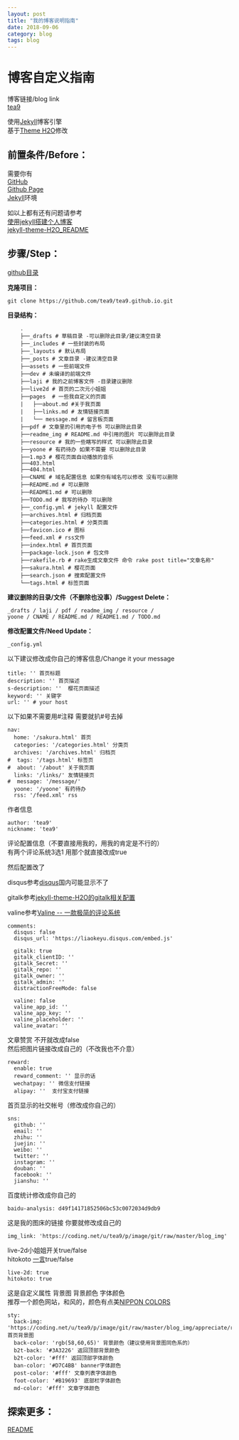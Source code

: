 ```yaml
---
layout: post
title: "我的博客说明指南"
date: 2018-09-06
category: blog
tags: blog
---
```


# 博客自定义指南

博客链接/blog link  
[tea9](https://tea9.xyz/)  

使用[Jekyll](//jekyllrb.com)博客引擎  
基于[Theme H2O](https://github.com/kaeyleo/jekyll-theme-H2O)修改  


## 前置条件/Before：  

需要你有  
[GitHub](http://www.github.com/)  
[Github Page](https://pages.github.com/)  
[Jekyll](https://jekyllrb.com/)环境  

如以上都有还有问题请参考  
[使用jekyll搭建个人博客](https://tea9.xyz/2018/05/28/create_jekyll_blog1.html)  
[jekyll-theme-H2O_README](https://github.com/kaeyleo/jekyll-theme-H2O/blob/master/README.md)  

## 步骤/Step：  

[github目录](https://github.com/tea9/tea9.github.io)

**克隆项目：**  

	git clone https://github.com/tea9/tea9.github.io.git

**目录结构：**  

```
	.
	├──_drafts # 草稿目录 -可以删除此目录/建议清空目录  
	├──_includes # 一些封装的布局  
	├──_layouts # 默认布局  
	├──_posts # 文章目录 -建议清空目录  
	├──assets # 一些前端文件  
	├──dev # 未编译的前端文件  
	├──laji # 我的之前博客文件 -目录建议删除  
	├──live2d # 首页的二次元小姐姐  
	├──pages  # 一些我自定义的页面  
	|	├──about.md #关于我页面  
	|	├──links.md # 友情链接页面  
	|	└── message.md # 留言板页面  
	├──pdf # 文章里的引用的电子书 可以删除此目录  
	├──readme_img # README.md 中引用的图片 可以删除此目录  
	├──resource # 我的一些瞎写的样式 可以删除此目录  
	├──yoone # 有药待办 如果不需要 可以删除此目录  
	├──1.mp3 # 樱花页面自动播放的音乐  
	├──403.html  
	├──404.html  
	├──CNAME # 域名配置信息 如果你有域名可以修改 没有可以删除  
	├──README.md # 可以删除  
	├──README1.md # 可以删除  
	├──TODO.md # 我写的待办 可以删除  
	├──_config.yml # jekyll 配置文件  
	├──archives.html # 归档页面  
	├──categories.html # 分类页面  
	├──favicon.ico # 图标  
	├──feed.xml # rss文件  
	├──index.html # 首页页面  
	├──package-lock.json # 包文件  
	├──rakefile.rb # rake生成文章文件 命令 rake post title="文章名称" 
	├──sakura.html # 樱花页面  
	├──search.json # 搜索配置文件  
	└──tags.html # 标签页面  
```



**建议删除的目录/文件（不删除也没事）/Suggest Delete：**  
```
_drafts / laji / pdf / readme_img / resource / 
yoone / CNAME / README.md / README1.md / TODO.md
```


**修改配置文件/Need Update：**  
```
_config.yml  
```

以下建议修改成你自己的博客信息/Change it your message   

	title: '' 首页标题
	description: '' 首页描述
	s-description: ''  樱花页面描述
	keyword: '' 关键字
	url: '' # your host

以下如果不需要用#注释 需要就扒#号去掉  

	nav:
	  home: '/sakura.html' 首页
	  categories: '/categories.html' 分类页
	  archives: '/archives.html' 归档页
	#  tags: '/tags.html' 标签页
	#  about: '/about' 关于我页面
	  links: '/links/' 友情链接页
	#  message: '/message/' 
	  yoone: '/yoone' 有药待办
	  rss: '/feed.xml' rss

作者信息  

	author: 'tea9'
	nickname: 'tea9'

评论配置信息（不要直接用我的，用我的肯定是不行的）  
有两个评论系统3选1 用那个就直接改成true  

然后配置改了  

disqus参考[disqus](https://disqus.com/)国内可能显示不了  

gitalk参考[jekyll-theme-H2O的gitalk相关配置](https://tea9.xyz/2018/06/24/gitali_config.html)  

valine参考[Valine -- 一款极简的评论系统](https://ioliu.cn/2017/add-valine-comments-to-your-blog/
)


	comments:
	  disqus: false
	  disqus_url: 'https://liaokeyu.disqus.com/embed.js'

	  gitalk: true
	  gitalk_clientID: ''
	  gitalk_Secret: ''
	  gitalk_repo: ''
	  gitalk_owner: ''
	  gitalk_admin: ''
	  distractionFreeMode: false

	  valine: false
	  valine_app_id: ''
	  valine_app_key: ''
	  valine_placeholder: ''
	  valine_avatar: ''


文章赞赏 不开就改成false  
然后把图片链接改成自己的（不改我也不介意）  

	reward:
	  enable: true
	  reward_comment: '' 显示的话
	  wechatpay: '' 微信支付链接
	  alipay: ''  支付宝支付链接

首页显示的社交帐号（修改成你自己的）  

	sns:
	  github: ''
	  email: ''
	  zhihu: ''
	  juejin: ''
	  weibo: ''
	  twitter: ''
	  instagram: ''
	  douban: ''
	  facebook: ''
	  jianshu: ''

百度统计修改成你自己的  

	baidu-analysis: d49f14171852506bc53c0072034d9db9

这是我的图床的链接 你要就修改成自己的  

	img_link: 'https://coding.net/u/tea9/p/image/git/raw/master/blog_img'

live-2d小姐姐开关true/false  
hitokoto [一言](https://hitokoto.cn/)true/false  

	live-2d: true
	hitokoto: true

这是自定义属性
背景图 背景颜色 字体颜色  
推荐一个颜色网站，和风的，颜色有点美[NIPPON COLORS](http://nipponcolors.com/)

	sty:
	  back-img: 'https://coding.net/u/tea9/p/image/git/raw/master/blog_img/appreciate/runa.png' 首页背景图
	  back-color: 'rgb(58,60,65)' 背景颜色（建议使用背景图同色系的）
	  b2t-back: '#3A3226' 返回顶部背景颜色
	  b2t-color: '#fff' 返回顶部字体颜色
	  ban-color: '#D7C4BB' banner字体颜色
	  post-color: '#fff' 文章列表字体颜色
	  foot-color: '#B19693' 底部栏字体颜色
	  md-color: '#fff' 文章字体颜色

## 探索更多：

[README](https://github.com/tea9/tea9.github.io/blob/master/README.md)  




